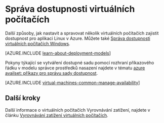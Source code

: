 <properties
    pageTitle="Správa dostupnosti Linux VMs | Microsoft Azure"
    description="Naučte se používat více virtuálních počítačích zajistit dostupnost pro aplikaci Linux v Azure"
    services="virtual-machines-linux"
    documentationCenter=""
    authors="cynthn"
    manager="timlt"
    editor="tysonn"
    tags="azure-resource-manager,azure-service-management"/>

<tags
    ms.service="virtual-machines-linux"
    ms.workload="infrastructure-services"
    ms.tgt_pltfrm="vm-linux"
    ms.devlang="na"
    ms.topic="article"
    ms.date="05/25/2016"
    ms.author="cynthn"/>

# <a name="manage-the-availability-of-virtual-machines"></a>Správa dostupnosti virtuálních počítačích

Další způsoby, jak nastavit a spravovat několik virtuálních počítačích zajistit dostupnost pro aplikaci Linux v Azure. Můžete také [Správa dostupnosti virtuálních počítačích Windows](virtual-machines-windows-manage-availability.md).

[AZURE.INCLUDE [learn-about-deployment-models](../../includes/learn-about-deployment-models-both-include.md)]

Pokyny týkající se vytváření dostupné sadu pomocí rozhraní příkazového řádku v modelu správce prostředků nasazení najdete v tématu [azure availset: příkazy pro správu sady dostupnost](../azure-cli-arm-commands.md#azure-availset-commands-to-manage-your-availability-sets).

[AZURE.INCLUDE [virtual-machines-common-manage-availability](../../includes/virtual-machines-common-manage-availability.md)]

## <a name="next-steps"></a>Další kroky

Další informace o virtuálních počítačích Vyrovnávání zatížení, najdete v článku [Vyrovnávání zatížení virtuálních počítačích](virtual-machines-linux-load-balance.md).
